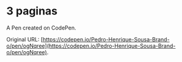 # 3 paginas

A Pen created on CodePen.

Original URL: [https://codepen.io/Pedro-Henrique-Sousa-Brand-o/pen/ogNqree](https://codepen.io/Pedro-Henrique-Sousa-Brand-o/pen/ogNqree).

